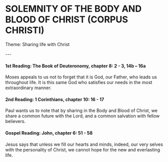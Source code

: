 # SOLEMNITY OF THE BODY AND BLOOD OF CHRIST (CORPUS CHRISTI)
Theme: Sharing life with Christ

--- 

#### 1st Reading: The Book of Deuteronomy, chapter 8: 2 - 3, 14b – 16a

Moses appeals to us not to forget that it is God, our Father, who leads us throughout life. It is this same God who satisfies our needs in the most extraordinary manner.

#### 2nd Reading: 1 Corinthians, chapter 10: 16 - 17

Paul wants us to note that by sharing in the Body and Blood of Christ, we share a common future with the Lord, and a common salvation with fellow believers.

#### Gospel Reading: John, chapter 6: 51 - 58

Jesus says that unless we fill our hearts and minds, indeed, our very selves with the personality of Christ, we cannot hope for the new and everlasting life.